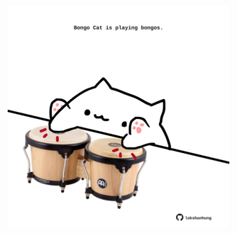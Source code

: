 <!-- built at 10/08/2025, 06:00:32 UTC -->
<p align="center">
  <img width="500" height="500" src="./ReadmeImage.svg">
</p>
